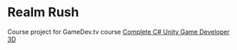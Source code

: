 # Realm Rush
Course project for GameDev.tv course [Complete C# Unity Game Developer 3D](https://www.udemy.com/course/unitycourse2/)
